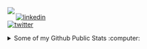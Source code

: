 <img align="left" src="https://parthapatel.com/img/crow.png">

[![linkedin](https://img.shields.io/badge/-@parth220-313131?style=flat-square&labelColor=313131&logo=LinkedIn&logoColor=white&color=313131)](https://www.linkedin.com/in/parth220/)  
[![twitter](https://img.shields.io/badge/-@parthpatel0220-313131?style=flat-square&labelColor=313131&logo=twitter&logoColor=white&color=313131)](https://twitter.com/parthpatel0220)  
<details>
  <summary>Some of my Github Public Stats :computer:</summary>
  
  [![My Github Stats](https://github-readme-stats.vercel.app/api?username=parth220&show_icons=true&title_color=fff&icon_color=79ff97&text_color=9f9f9f&bg_color=151515&count_private=true&hide=stars)](https://github.com/parth220)
  
  ----
  
</details>
